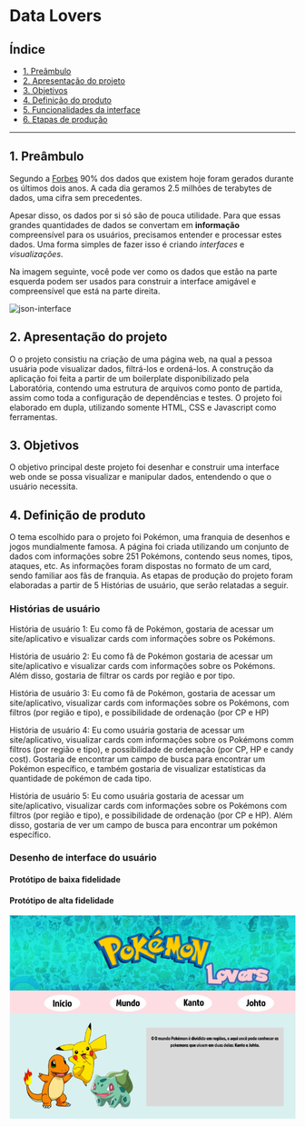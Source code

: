 # Data Lovers

## Índice

* [1. Preâmbulo](#1-preâmbulo)
* [2. Apresentação do projeto](#2-apresentação-do-projeto)
* [3. Objetivos](#3-objetivos)
* [4. Definição do produto](#4-prefinição-do-produto)
* [5. Funcionalidades da interface](#5-funcionalidades-da-interface)
* [6. Etapas de produção](#6-etapas-de-produção)

***

## 1. Preâmbulo

Segundo a
[Forbes](https://www.forbes.com/sites/bernardmarr/2018/05/21/how-much-data-do-we-create-every-day-the-mind-blowing-stats-everyone-should-read)
90% dos dados que existem hoje foram gerados durante os últimos dois anos. A
cada dia geramos 2.5 milhões de terabytes de dados, uma cifra sem precedentes.

Apesar disso, os dados por si só são de pouca utilidade. Para que essas grandes
quantidades de dados se convertam em **informação** compreensível para os
usuários, precisamos entender e processar estes dados. Uma forma simples de
fazer isso é criando _interfaces_ e _visualizações_.

Na imagem seguinte, você pode ver como os dados que estão na parte esquerda
podem ser usados para construir a interface amigável e compreensível que está na
parte direita.

![json-interface](https://lh4.googleusercontent.com/Tn-RPXS26pVvOTdUzRT1KVaJ-_QbFs9SpcGLxSPE43fgbHaXtFgMUInuDt7kV41DkT1j8Tt29V0LxQW7SMtC6digOIhfTXSBKdwI08wUwhD3RAqlwy0hjfmhZ2BFe91mtmCSEqysfgk)

## 2. Apresentação do projeto

O o projeto consistiu na criação de uma página web, na qual a pessoa usuária pode visualizar dados,
filtrá-los e ordená-los. 
A construção da aplicação foi feita a partir de um boilerplate disponibilizado pela Laboratória, 
contendo uma estrutura de arquivos como ponto de partida, assim como toda a configuração de
dependências e testes. 
O projeto foi elaborado em dupla, utilizando somente HTML, CSS e Javascript como ferramentas.

## 3. Objetivos 

O objetivo principal deste projeto foi desenhar e construir uma
interface web onde se possa visualizar e manipular dados, entendendo o que o
usuário necessita.

## 4. Definição de produto
O tema escolhido para o projeto foi Pokémon, uma franquia de desenhos e jogos mundialmente famosa.
A página foi criada utilizando um conjunto de dados com informações sobre 251 Pokémons, contendo
seus nomes, tipos, ataques, etc. 
As informações foram dispostas no formato de um card, sendo familiar aos fãs de franquia.
As etapas de produção do projeto foram elaboradas a partir de 5 Histórias de usuário, que serão relatadas
a seguir.

### Histórias de usuário

História de usuário 1: Eu como fã de Pokémon, gostaria de acessar um site/aplicativo e visualizar cards com informações sobre os Pokémons.

História de usuário 2:  Eu como fã de Pokémon gostaria de acessar um site/aplicativo e visualizar cards com informações sobre os Pokémons. Além disso, gostaria de filtrar os cards por região e por tipo.

História de usuário 3: Eu como fã de Pokémon, gostaria de acessar um site/aplicativo, visualizar cards com informações sobre os Pokémons, com filtros (por região e tipo), e possibilidade de ordenação (por CP e HP)

História de usuário 4: Eu como usuária gostaria de acessar um site/aplicativo, visualizar cards com informações sobre os Pokémons comm filtros (por região e tipo), e possibilidade de ordenação (por CP, HP e candy cost). Gostaria de encontrar um campo de busca para encontrar um Pokémon específico, e também gostaria de visualizar estatísticas da quantidade de pokémon de cada tipo.

História de usuário 5: Eu como usuária gostaria de acessar um site/aplicativo, visualizar cards com informações sobre os Pokémons com filtros (por região e tipo), e possibilidade de ordenação (por CP e HP). Além disso, gostaria de ver um campo de busca para encontrar um pokémon específico.

### Desenho de interface do usuário

#### Protótipo de baixa fidelidade

#### Protótipo de alta fidelidade
![protótipo](https://github.com/SaraAWatanabe/SAP008-data-lovers/blob/13212a260b729a6772ea6fe4f8385b718fe19861/prot%C3%B3tipo.png)



